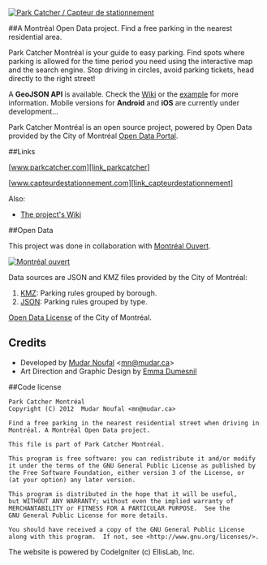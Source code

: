 [![Park Catcher / Capteur de stationnement][img_github]][link_parkcatcher]

##A Montréal Open Data project. Find a free parking in the nearest residential area.

Park Catcher Montréal is your guide to easy parking. Find spots where parking is allowed for the time period you need using the interactive map and the search engine. Stop driving in circles, avoid parking tickets, head directly to the right street! 

A **GeoJSON API** is available. Check the [Wiki][link_wiki_api] or the [example][link_api_example] for more information. Mobile versions for **Android** and **iOS** are currently under development…

Park Catcher Montréal is an open source project, powered by Open Data provided by the City of Montréal [Open Data Portal][link_portal].

##Links

[www.parkcatcher.com][link_parkcatcher]

[www.capteurdestationnement.com][link_capteurdestationnement]

Also: 

   * [The project's Wiki][link_wiki]

##Open Data

This project was done in collaboration with [Montréal Ouvert][link_mtl_ouvert].

[![Montréal ouvert][img_mtl_ouvert]][link_mtl_ouvert]

Data sources are JSON and KMZ files provided by the City of Montréal:

1. [KMZ][link_portal_1]: Parking rules grouped by borough.
2. [JSON][link_portal_2]: Parking rules grouped by type.

[Open Data License][link_portal_license] of the City of Montréal.

## Credits

* Developed by [Mudar Noufal][link_mudar_ca]  &lt;<mn@mudar.ca>&gt;
* Art Direction and Graphic Design by [Emma Dumesnil][link_emma_cargo]

##Code license

    Park Catcher Montréal
    Copyright (C) 2012  Mudar Noufal <mn@mudar.ca>

    Find a free parking in the nearest residential street when driving in
    Montréal. A Montréal Open Data project.

    This file is part of Park Catcher Montréal.

    This program is free software: you can redistribute it and/or modify
    it under the terms of the GNU General Public License as published by
    the Free Software Foundation, either version 3 of the License, or
    (at your option) any later version.

    This program is distributed in the hope that it will be useful,
    but WITHOUT ANY WARRANTY; without even the implied warranty of
    MERCHANTABILITY or FITNESS FOR A PARTICULAR PURPOSE.  See the
    GNU General Public License for more details.

    You should have received a copy of the GNU General Public License
    along with this program.  If not, see <http://www.gnu.org/licenses/>.


The website is powered by CodeIgniter (c) EllisLab, Inc.


[link_capteurdestationnement]: http://www.capteurdestationnement.com/
[link_parkcatcher]: http://www.parkcatcher.com/
[link_mtl_ouvert]: http://montrealouvert.net/?page_id=113&lang=en
[link_mudar_ca]: http://www.mudar.ca/
[link_emma_cargo]: http://cargocollective.com/emmadumesnil/
[link_wiki]: https://github.com/mudar/ParkCatcher/wiki/
[link_wiki_api]: https://github.com/mudar/ParkCatcher/wiki/API
[link_api_example]: http://www.parkcatcher.com/api/?day=5&hour=10.5&duration=2&destination=h3c2n5&radius=500&latNW=45.500564421707544&lonNW=-73.56202840805054&latSE=45.49463845610178&lonSE=-73.54838132858276
[link_gpl]: http://www.gnu.org/licenses/gpl.html
[link_portal]: http://donnees.ville.montreal.qc.ca/
[link_portal_1]: http://donnees.ville.montreal.qc.ca/fiche/stationnement-rue/
[link_portal_2]: http://depot.ville.montreal.qc.ca/stationnement-rue/zz-json/data.zip
[link_portal_license]: http://donnees.ville.montreal.qc.ca/licence-texte-complet
[link_apache]: http://www.apache.org/licenses/LICENSE-2.0
[img_mtl_ouvert]: http://www.parkcatcher.com/img/logo_montreal_ouvert_github.png
[img_github]: http://www.parkcatcher.com/img/park-catcher-github.png

